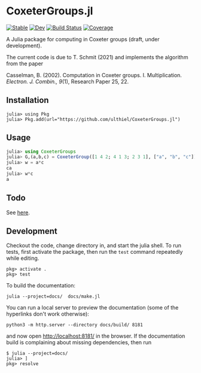 # CoxeterGroups.jl

[![Stable](https://img.shields.io/badge/docs-stable-blue.svg)](https://RexWzh.github.io/CoxeterGroups.jl/stable)
[![Dev](https://img.shields.io/badge/docs-dev-blue.svg)](https://RexWzh.github.io/CoxeterGroups.jl/dev)
[![Build Status](https://github.com/RexWzh/CoxeterGroups.jl/actions/workflows/CI.yml/badge.svg?branch=main)](https://github.com/RexWzh/CoxeterGroups.jl/actions/workflows/CI.yml?query=branch%3Amain)
[![Coverage](https://codecov.io/gh/RexWzh/CoxeterGroups.jl/branch/main/graph/badge.svg)](https://codecov.io/gh/RexWzh/CoxeterGroups.jl)

A Julia package for computing in Coxeter groups (draft, under development).

The current code is due to T. Schmit (2021) and implements the algorithm from the paper

Casselman, B. (2002). Computation in Coxeter groups. I. Multiplication. *Electron. J. Combin., 9*(1), Research Paper 25, 22.

## Installation

```
julia> using Pkg
julia> Pkg.add(url="https://github.com/ulthiel/CoxeterGroups.jl")
```

## Usage

```julia
julia> using CoxeterGroups
julia> G,(a,b,c) = CoxeterGroup([1 4 2; 4 1 3; 2 3 1], ["a", "b", "c"]);
julia> w = a*c
ca
julia> w*c
a
```

## Todo

See [here](https://github.com/ulthiel/CoxeterGroups.jl/issues/1).


## Development

Checkout the code, change directory in, and start the julia shell.
To run tests, first activate the package, then run the `test` command repeatedly while editing.

    pkg> activate .
    pkg> test

To build the documentation:

    julia --project=docs/  docs/make.jl

You can run a local server to preview the documentation (some of the hyperlinks don't work otherwise):

    python3 -m http.server --directory docs/build/ 8181

and now open <http://localhost:8181/> in the browser.
If the documentation build is complaining about missing dependencies, then run

    $ julia --project=docs/
    julia> ]
    pkg> resolve
